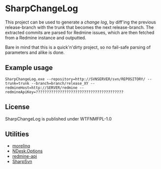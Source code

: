 # SharpChangeLog

This project can be used to generate a *change log*, by diff'ing the previous release-branch with the trunk that becomes the next release-branch. The extracted commits are parsed for Redmine issues, which are then fetched from a Redmine instance and outputted.

Bare in mind that this is a quick'n'dirty project, so no fail-safe parsing of parameters and alike is done.

## Example usage


    SharpChangeLog.exe --repository=http://SVNSERVER/svn/REPOSITORY/ --trunk=trunk --branch=branch/release_XY --redmineHost=http://SERVER/redmine --redmineApiKey=????????????????????????????????????????

## License

SharpChangeLog is published under WTFNMFPL-1.0

## Utilities

- [morelinq](https://github.com/morelinq/MoreLINQ)
- [NDesk.Options](http://www.ndesk.org/Options)
- [redmine-api](https://github.com/zapadi/redmine-net-api)
- [SharpSvn](https://sharpsvn.open.collab.net/)
